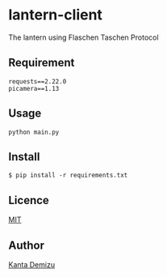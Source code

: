# lantern-client
The lantern using Flaschen Taschen Protocol

## Requirement
```
requests==2.22.0
picamera==1.13
```

## Usage 
```
python main.py
```

## Install
```
$ pip install -r requirements.txt
```

## Licence

[MIT](https://github.com/tcnksm/tool/blob/master/LICENCE)

## Author

[Kanta Demizu](https://github.com/Sw-Saturn)
